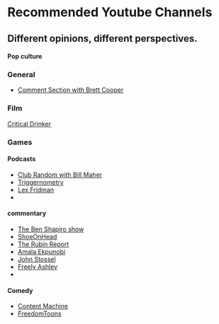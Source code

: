 # Recommended Youtube Channels

## Different opinions, different perspectives.

<!-- tabs:start -->

#### **Pop culture**

### General
* [Comment Section with Brett Cooper](https://www.youtube.com/channel/UC7bYyWCCCLHDU0ZuNzGNTtg/featured)

### Film

[Critical Drinker](https://www.youtube.com/channel/UCSJPFQdZwrOutnmSFYtbstA)

### Games

#### **Podcasts**

* [Club Random with Bill Maher](https://www.youtube.com/@ClubRandomPodcast)
* [Triggernometry](https://www.youtube.com/@triggerpod)
* [Lex Fridman](https://www.youtube.com/@lexfridman)
* 

#### **commentary**
* [The Ben Shapiro show](https://www.youtube.com/@BenShapiro)
* [ShoeOnHead](https://www.youtube.com/@Shoe0nHead)
* [The Rubin Report](https://www.youtube.com/c/RubinReport/)
* [Amala Ekpunobi](https://www.youtube.com/@TheAmalaEkpunobi)
* [John Stossel](https://www.youtube.com/@StosselTV/videos)
* [Freely Ashley](https://www.youtube.com/@FreelyAshley/videos)
* 

#### **Comedy**

* [Content Machine](https://www.youtube.com/@content_machine)
* [FreedomToons](https://www.youtube.com/@FreedomToons)

<!-- tabs:end -->

